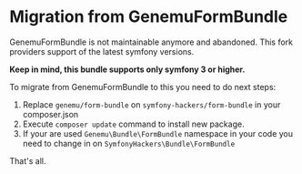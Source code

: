 Migration from GenemuFormBundle
===============================

GenemuFormBundle is not maintainable anymore and abandoned.
This fork providers support of the latest symfony versions.

**Keep in mind, this bundle supports only symfony 3 or higher.** 

To migrate from GenemuFormBundle to this you need to do next steps:

1. Replace `genemu/form-bundle` on `symfony-hackers/form-bundle` in your composer.json
2. Execute `composer update` command to install new package.
3. If your are used `Genemu\Bundle\FormBundle` namespace in your code you need to change in on `SymfonyHackers\Bundle\FormBundle`

That's all.
